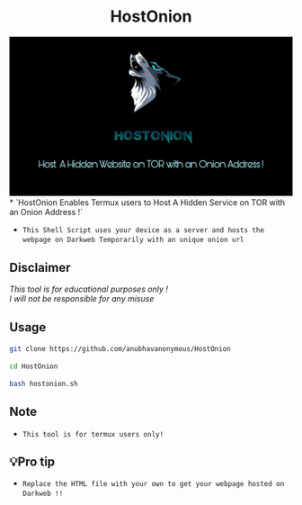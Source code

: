 <h1 align="center">HostOnion
</h1>
<img src="PicsArt_01-11-06.54.19.jpg"><br>
* `HostOnion Enables Termux users to Host A Hidden Service on TOR with an Onion Address !`

* `This Shell Script uses your device as a server and hosts the webpage on Darkweb Temporarily with an unique onion url`

## Disclaimer
*This tool is for educational purposes only !*<br />
*I will not be responsible for any misuse*

## Usage

```bash
git clone https://github.com/anubhavanonymous/HostOnion
```

```bash
cd HostOnion
```

```bash
bash hostonion.sh
```
## Note
* `This tool is for termux users only!`


## 💡Pro tip 
* `Replace the HTML file with your own to get your webpage hosted on Darkweb !!`


